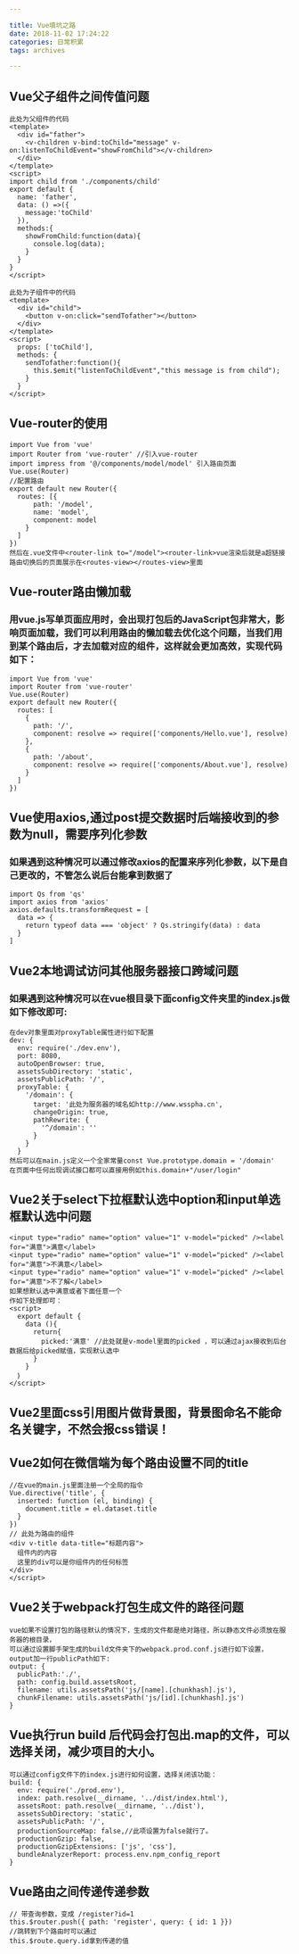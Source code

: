 ```yaml
---

title: Vue填坑之路
date: 2018-11-02 17:24:22
categories: 日常积累
tags: archives

---
```

## Vue父子组件之间传值问题
<!--more-->
```
此处为父组件的代码
<template>
  <div id="father">
    <v-children v-bind:toChild="message" v-on:listenToChildEvent="showFromChild"></v-children>
  </div>
</template>
<script>
import child from './components/child'
export default {
  name: 'father',
  data: () =>({
    message:'toChild'
  }),
  methods:{
    showFromChild:function(data){
      console.log(data);
    }
  }
}
</script>
```
```
此处为子组件中的代码
<template>
  <div id="child">
    <button v-on:click="sendTofather"></button>
  </div>
</template>
<script>
  props: ['toChild'],
  methods: {
    sendTofather:function(){
      this.$emit("listenToChildEvent","this message is from child");
    }
  }
</script>
```
## Vue-router的使用
```
import Vue from 'vue'
import Router from 'vue-router' //引入vue-router
import impress from '@/components/model/model' 引入路由页面
Vue.use(Router)
//配置路由
export default new Router({
  routes: [{
      path: '/model',
      name: 'model',
      component: model
    }
  ]
})
然后在.vue文件中<router-link to="/model"><router-link>vue渲染后就是a超链接
路由切换后的页面展示在<routes-view></routes-view>里面
```
## Vue-router路由懒加载
### 用vue.js写单页面应用时，会出现打包后的JavaScript包非常大，影响页面加载，我们可以利用路由的懒加载去优化这个问题，当我们用到某个路由后，才去加载对应的组件，这样就会更加高效，实现代码如下：
```
import Vue from 'vue'
import Router from 'vue-router'
Vue.use(Router)
export default new Router({
  routes: [
    {
      path: '/',
      component: resolve => require(['components/Hello.vue'], resolve)
    },
    {
      path: '/about',
      component: resolve => require(['components/About.vue'], resolve)
    }
  ]
})
```
## Vue使用axios,通过post提交数据时后端接收到的参数为null，需要序列化参数
### 如果遇到这种情况可以通过修改axios的配置来序列化参数，以下是自己更改的，不管怎么说后台能拿到数据了
```
import Qs from 'qs'
import axios from 'axios'
axios.defaults.transformRequest = [
  data => {
    return typeof data === 'object' ? Qs.stringify(data) : data
  }
]
```
## Vue2本地调试访问其他服务器接口跨域问题
### 如果遇到这种情况可以在vue根目录下面config文件夹里的index.js做如下修改即可:
```
在dev对象里面对proxyTable属性进行如下配置
dev: {
  env: require('./dev.env'),
  port: 8080,
  autoOpenBrowser: true,
  assetsSubDirectory: 'static',
  assetsPublicPath: '/',
  proxyTable: {
    '/domain': {
      target: '此处为服务器的域名如http://www.wsspha.cn',
      changeOrigin: true,
      pathRewrite: {
        '^/domain': ''
      }
    }
  }
然后可以在main.js定义一个全家常量const Vue.prototype.domain = '/domain'
在页面中任何出现调试接口都可以直接用例如this.domain+"/user/login"
```
## Vue2关于select下拉框默认选中option和input单选框默认选中问题
```
<input type="radio" name="option" value="1" v-model="picked" /><label for="满意">满意</label>
<input type="radio" name="option" value="1" v-model="picked" /><label for="满意">不满意</label>
<input type="radio" name="option" value="1" v-model="picked" /><label for="满意">不了解</label>
如果想默认选中满意或者下面任意一个
作如下处理即可：
<script>
  export default {
    data (){
      return{
        picked:'满意' //此处就是v-model里面的picked ，可以通过ajax接收到后台数据后给picked赋值，实现默认选中
      }
    }
  ｝
</script>
```
## Vue2里面css引用图片做背景图，背景图命名不能命名关键字，不然会报css错误！
## Vue2如何在微信端为每个路由设置不同的title
```
//在vue的main.js里面注册一个全局的指令
Vue.directive('title', {
  inserted: function (el, binding) {
    document.title = el.dataset.title
  }
})
// 此处为路由的组件
<div v-title data-title="标题内容">
  组件内的内容
  这里的div可以是你组件内的任何标签
</div>
</script>
```
## Vue2关于webpack打包生成文件的路径问题
```
vue如果不设置打包的路径默认的情况下，生成的文件都是绝对路径，所以静态文件必须放在服务器的根目录，
可以通过设置脚手架生成的build文件夹下的webpack.prod.conf.js进行如下设置，output加一行publicPath如下:
output: {
  publicPath:'./',
  path: config.build.assetsRoot,
  filename: utils.assetsPath('js/[name].[chunkhash].js'),
  chunkFilename: utils.assetsPath('js/[id].[chunkhash].js')
}
```
## Vue执行run build 后代码会打包出.map的文件，可以选择关闭，减少项目的大小。
```
可以通过config文件下的index.js进行如何设置，选择关闭该功能：
build: {
  env: require('./prod.env'),
  index: path.resolve(__dirname, '../dist/index.html'),
  assetsRoot: path.resolve(__dirname, '../dist'),
  assetsSubDirectory: 'static',
  assetsPublicPath: '/',
  productionSourceMap: false,//此项设置为false就行了。
  productionGzip: false,
  productionGzipExtensions: ['js', 'css'],
  bundleAnalyzerReport: process.env.npm_config_report
}
```
## Vue路由之间传递传递参数
```
// 带查询参数，变成 /register?id=1
this.$router.push({ path: 'register', query: { id: 1 }})
//跳转到下个路由时可以通过
this.$route.query.id拿到传递的值
```